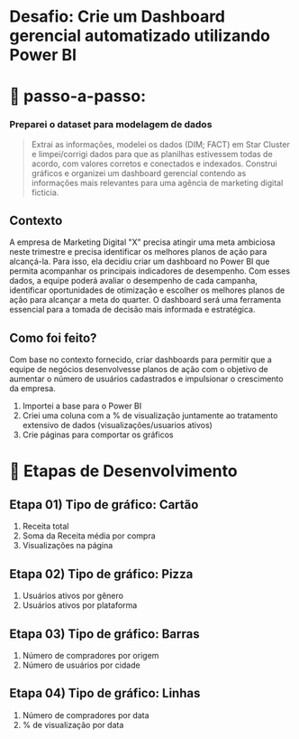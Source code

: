 # Desafio: Crie um Dashboard gerencial automatizado utilizando Power BI

# 🚀 passo-a-passo:

### **Preparei o dataset para modelagem de dados**

> Extrai as informações, modelei os dados (DIM; FACT) em Star Cluster e limpei/corrigi dados para que as planilhas estivessem todas de acordo, com valores corretos e conectados e indexados. Construi gráficos e organizei um dashboard gerencial contendo as informações mais relevantes para uma agência de marketing digital ficticia.

## **Contexto**

A empresa de Marketing Digital "X" precisa atingir uma meta ambiciosa neste trimestre e precisa identificar os melhores planos de ação para alcançá-la. Para isso, ela decidiu criar um dashboard no Power BI que permita acompanhar os principais indicadores de desempenho. 
Com esses dados, a equipe poderá avaliar o desempenho de cada campanha, identificar oportunidades de otimização e escolher os melhores planos de ação para alcançar a meta do quarter. 
O dashboard será uma ferramenta essencial para a tomada de decisão mais informada e estratégica.

## **Como foi feito?**

Com base no contexto fornecido, criar dashboards para permitir que a equipe de negócios desenvolvesse planos de ação com o objetivo de aumentar o número de usuários cadastrados e impulsionar o crescimento da empresa.

1. Importei a base para o Power BI
2. Criei uma coluna com a % de visualização juntamente ao tratamento extensivo de dados (visualizações/usuarios ativos)
3. Crie páginas para comportar os gráficos

# 🎯 Etapas de Desenvolvimento

## **Etapa 01) Tipo de gráfico: Cartão**

1. Receita total
2. Soma da Receita média por compra
3. Visualizações na página

## **Etapa 02) Tipo de gráfico: Pizza**

1. Usuários ativos por gênero
2. Usuários ativos por plataforma

## **Etapa 03) Tipo de gráfico: Barras**

1. Número de compradores por origem
2. Número de usuários por cidade

## **Etapa 04) Tipo de gráfico: Linhas**

1. Número de compradores por data
2. % de visualização por data
